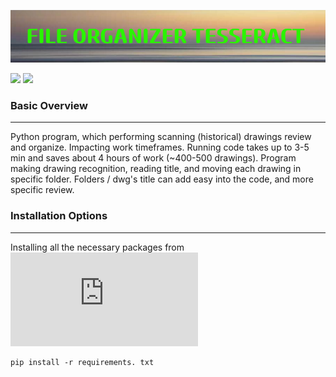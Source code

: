 ![](https://github.com/Kate-Pol/Drawings_organizer_OCR-Project/blob/main/png%20files/FILE_ORGANIZER_TESSERACT.png)

![](https://img.shields.io/github/languages/top/Kate-Pol/Drawings_organizer_OCR-Project?color=blue&logo=GitHub&logoColor=blue) ![](https://img.shields.io/github/contributors/Kate-Pol/Drawings_organizer_OCR-Project?color=green&logo=GitHub&logoColor=green)

### Basic Overview
---
Python program, which performing scanning (historical) drawings review and organize. Impacting work timeframes. 
Running code takes up to 3-5 min and saves about 4 hours of work (~400-500 drawings). Program making drawing recognition, reading title, and moving each drawing in specific folder. Folders / dwg's title can add easy into the code, and more specific review.

### Installation Options
---
Installing all the necessary packages from ![requirements file](https://github.com/Kate-Pol/Drawings_organizer_OCR-Project/blob/main/requirements.txt)

```
pip install -r requirements. txt 
```
